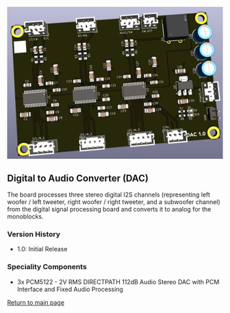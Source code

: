 ![DAC PCB](images/dac.png)

## Digital to Audio Converter (DAC) 

The board processes three stereo digital I2S channels (representing left woofer / left tweeter, right woofer / right tweeter, and a subwoofer channel) from the digital signal processing board and converts it to analog for the monoblocks.

### Version History

- 1.0: Initial Release

### Speciality Components

- 3x PCM5122 - 2V RMS DIRECTPATH 112dB Audio Stereo DAC with PCM Interface and Fixed Audio Processing

[Return to main page](/)